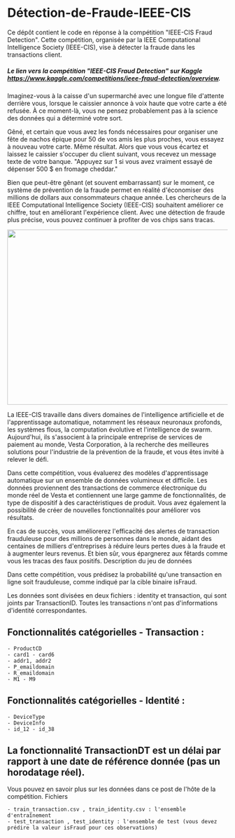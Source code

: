 # Détection-de-Fraude-IEEE-CIS

Ce dépôt contient le code en réponse à la compétition "IEEE-CIS Fraud Detection". Cette compétition, organisée par la IEEE Computational Intelligence Society (IEEE-CIS), vise à détecter la fraude dans les transactions client.

##### Le lien vers la compétition "IEEE-CIS Fraud Detection" sur Kaggle https://www.kaggle.com/competitions/ieee-fraud-detection/overview.

Imaginez-vous à la caisse d'un supermarché avec une longue file d'attente derrière vous, lorsque le caissier annonce à voix haute que votre carte a été refusée. À ce moment-là, vous ne pensez probablement pas à la science des données qui a déterminé votre sort.

Gêné, et certain que vous avez les fonds nécessaires pour organiser une fête de nachos épique pour 50 de vos amis les plus proches, vous essayez à nouveau votre carte. Même résultat. Alors que vous vous écartez et laissez le caissier s'occuper du client suivant, vous recevez un message texte de votre banque. "Appuyez sur 1 si vous avez vraiment essayé de dépenser 500 $ en fromage cheddar."

Bien que peut-être gênant (et souvent embarrassant) sur le moment, ce système de prévention de la fraude permet en réalité d'économiser des millions de dollars aux consommateurs chaque année. Les chercheurs de la IEEE Computational Intelligence Society (IEEE-CIS) souhaitent améliorer ce chiffre, tout en améliorant l'expérience client. Avec une détection de fraude plus précise, vous pouvez continuer à profiter de vos chips sans tracas.

<p align="center">
    <img src="https://github.com/TAOUFIK05/Detection-de-Fraude-IEEE-CIS/assets/48359677/e22f4c0b-34b4-4373-ac26-6e6fb017b8cb.jpg" width='600' height="400" />
</p>

La IEEE-CIS travaille dans divers domaines de l'intelligence artificielle et de l'apprentissage automatique, notamment les réseaux neuronaux profonds, les systèmes flous, la computation évolutive et l'intelligence de swarm. Aujourd'hui, ils s'associent à la principale entreprise de services de paiement au monde, Vesta Corporation, à la recherche des meilleures solutions pour l'industrie de la prévention de la fraude, et vous êtes invité à relever le défi.

Dans cette compétition, vous évaluerez des modèles d'apprentissage automatique sur un ensemble de données volumineux et difficile. Les données proviennent des transactions de commerce électronique du monde réel de Vesta et contiennent une large gamme de fonctionnalités, de type de dispositif à des caractéristiques de produit. Vous avez également la possibilité de créer de nouvelles fonctionnalités pour améliorer vos résultats.

En cas de succès, vous améliorerez l'efficacité des alertes de transaction frauduleuse pour des millions de personnes dans le monde, aidant des centaines de milliers d'entreprises à réduire leurs pertes dues à la fraude et à augmenter leurs revenus. Et bien sûr, vous épargnerez aux fêtards comme vous les tracas des faux positifs.
Description du jeu de données

Dans cette compétition, vous prédisez la probabilité qu'une transaction en ligne soit frauduleuse, comme indiqué par la cible binaire isFraud.

Les données sont divisées en deux fichiers : identity et transaction, qui sont joints par TransactionID. Toutes les transactions n'ont pas d'informations d'identité correspondantes.

## Fonctionnalités catégorielles - Transaction :

    - ProductCD
    - card1 - card6
    - addr1, addr2
    - P_emaildomain
    - R_emaildomain
    - M1 - M9

## Fonctionnalités catégorielles - Identité :

    - DeviceType
    - DeviceInfo
    - id_12 - id_38

## La fonctionnalité TransactionDT est un délai par rapport à une date de référence donnée (pas un horodatage réel).

Vous pouvez en savoir plus sur les données dans ce post de l'hôte de la compétition.
Fichiers

    - train_transaction.csv , train_identity.csv : l'ensemble d'entraînement
    - test_transaction , test_identity : l'ensemble de test (vous devez prédire la valeur isFraud pour ces observations)
